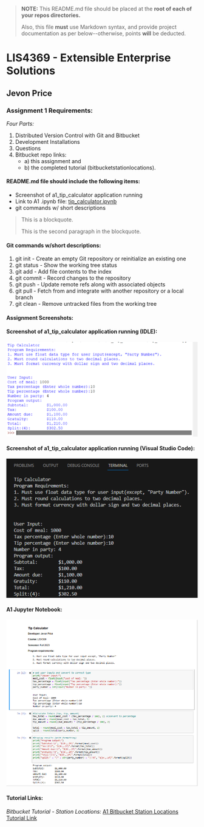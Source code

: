 > **NOTE:** This README.md file should be placed at the **root of each of your repos directories.**
>
>Also, this file **must** use Markdown syntax, and provide project documentation as per below--otherwise, points **will** be deducted.
>

# LIS4369 - Extensible Enterprise Solutions

## Jevon Price

### Assignment 1 Requirements:

*Four Parts:*

1. Distributed Version Control with Git and Bitbucket
2. Development Installations
3. Questions
4. Bitbucket repo links:
    - a) this assignment and
    - b) the completed tutorial (bitbucketstationlocations).

#### README.md file should include the following items:

* Screenshot of a1_tip_calculator application running
* Link to A1 .ipynb file: [tip_calculator.ipynb](a1_tip_calculator/tip_calculator.ipynb "A1 Jupyter Notebook")
* git commands w/ short descriptions

> This is a blockquote.
> 
> This is the second paragraph in the blockquote.
>
#### Git commands w/short descriptions:

1. git init - Create an empty Git repository or reinitialize an existing one
2. git status - Show the working tree status
3. git add - Add file contents to the index
4. git commit - Record changes to the repository
5. git push - Update remote refs along with associated objects
6. git pull - Fetch from and integrate with another repository or a local branch
7. git clean - Remove untracked files from the working tree

#### Assignment Screenshots:

#### Screenshot of a1_tip_calculator application running (IDLE):

![Python Installation Screenshot IDLE](img/a1_tip_calculator_idle.png)

#### Screenshot of a1_tip_calculator application running (Visual Studio Code):

![Python Installation Screenshot VS Code](img/a1_tip_calculator_vs_code.png)

#### A1 Jupyter Notebook:

![tip_calculator.ipynb](img/a1_jupyter_notebook.png "A1 Jupyter Notebook")


#### Tutorial Links:

*Bitbucket Tutorial - Station Locations:*
[A1 Bitbucket Station Locations Tutorial Link](https://bitbucket.org/jep18d-ws/bitbucketstationlocations/ "Bitbucket Station Locations")

